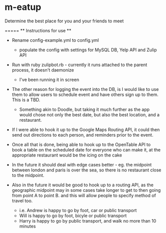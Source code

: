 m-eatup
=======


Determine the best place for you and your friends to meet


=====
** Instructions for use **

* Rename config-example.yml to config.yml
  * populate the config with settings for MySQL DB, Yelp API and Zulip API
* Run with ruby zulipbot.rb - currently it runs attached to the parent process, it doesn't daemonize
  * I've been running it in screen




* The other reason for logging the event into the DB, is I would like to use them to allow users to schedule event and have others sign up to them. This is a TBD.
   * Something akin to Doodle, but taking it much further as the app would chose not only the best date, but also the best location, and a restaurant.
* If I were able to hook it up to the Google Maps Routing API, it could then send out directions to each person, and reminders prior to the event.
* Once all that is done, being able to hook up to the OpenTable API to book a table on the scheduled date for everyone who can make it, at the appropriate restaurant would be the icing on the cake
* In the future it should deal with edge cases better - eg. the midpoint between london and paris is over the sea, so there is no restaurant close to the midpoint.
* Also in the future it would be good to hook up to a routing API, as the geographic midpoint may in some cases take longer to get to then going from point A to point B.  and this will allow people to specify method of travel too.
   * i.e. Andrew is happy to go by foot, car or public transport
   * Will is happy to go by foot, bicyle or public transport
   * Harry is happy to go by public transport, and walk no more than 10 minutes
